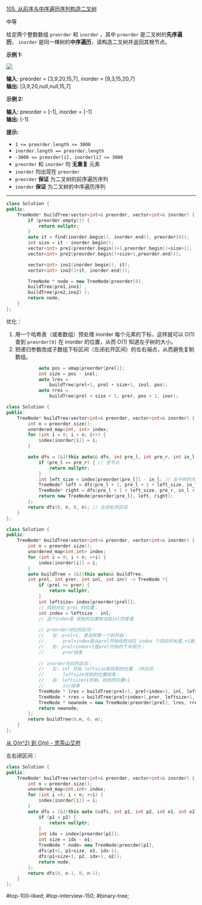 [105. 从前序与中序遍历序列构造二叉树](https://leetcode.cn/problems/construct-binary-tree-from-preorder-and-inorder-traversal/)

中等

给定两个整数数组 `preorder` 和 `inorder` ，其中 `preorder` 是二叉树的**先序遍历**， `inorder` 是同一棵树的**中序遍历**，请构造二叉树并返回其根节点。

**示例 1:**

![](https://assets.leetcode.com/uploads/2021/02/19/tree.jpg)

**输入**: preorder = [3,9,20,15,7], inorder = [9,3,15,20,7]  
**输出:** [3,9,20,null,null,15,7]  

**示例 2:**

**输入:** preorder = [-1], inorder = [-1]  
**输出:** [-1]  

**提示:**

- `1 <= preorder.length <= 3000`
- `inorder.length == preorder.length`
- `-3000 <= preorder[i], inorder[i] <= 3000`
- `preorder` 和 `inorder` 均 **无重复** 元素
- `inorder` 均出现在 `preorder`
- `preorder` **保证** 为二叉树的前序遍历序列
- `inorder` **保证** 为二叉树的中序遍历序列
---- ----
```cpp
class Solution {
public:
    TreeNode* buildTree(vector<int>& preorder, vector<int>& inorder) {
        if (preorder.empty()) {
            return nullptr;
        }
        auto it = find(inorder.begin(), inorder.end(), preorder[0]);
        int size = it - inorder.begin();
        vector<int> pre1(preorder.begin()+1,preorder.begin()+size+1);
        vector<int> pre2(preorder.begin()+size+1,preorder.end());

        vector<int> ino1(inorder.begin(), it);
        vector<int> ino2(1+it, inorder.end());

        TreeNode * node = new TreeNode(preorder[0], 
        buildTree(pre1,ino1) ,
        buildTree(pre2,ino2) );
        return node;
    }
};
```
优化：
1. 用一个哈希表（或者数组）预处理 inorder 每个元素的下标，这样就可以 O(1) 查到 `preorder[0]` 在 inorder 的位置，从而 O(1) 知道左子树的大小。
2. 把递归参数改成子数组下标区间（左闭右开区间）的左右端点，从而避免复制数组。

```cpp
            auto pos = umap[preorder[prel]];
            int size = pos - inol;
            auto lres = 
                buildTree(prel+1, prel + size+1, inol, pos);
            auto rres = 
                buildTree(prel + size + 1, prer, pos + 1, inor);
```

```cpp
class Solution {
public:
    TreeNode* buildTree(vector<int>& preorder, vector<int>& inorder) {
        int n = preorder.size();
        unordered_map<int, int> index;
        for (int i = 0; i < n; i++) {
            index[inorder[i]] = i;
        }

        auto dfs = [&](this auto&& dfs, int pre_l, int pre_r, int in_l, int in_r) -> TreeNode* {
            if (pre_l == pre_r) { // 空节点
                return nullptr;
            }
            int left_size = index[preorder[pre_l]] - in_l; // 左子树的大小
            TreeNode* left = dfs(pre_l + 1, pre_l + 1 + left_size, in_l, in_l + left_size);
            TreeNode* right = dfs(pre_l + 1 + left_size, pre_r, in_l + 1 + left_size, in_r);
            return new TreeNode(preorder[pre_l], left, right);
        };
        return dfs(0, n, 0, n); // 左闭右开区间
    }
};
```

```cpp
class Solution {
public:
    TreeNode* buildTree(vector<int>& preorder, vector<int>& inorder) {
        int n = preorder.size();
        unordered_map<int,int> index;
        for (int i = 0; i < n; ++i) {
            index[inorder[i]] = i;
        }
        auto buildTree = [&](this auto&& buildTree, 
        int prel, int prer, int inl, int inr) -> TreeNode *{
            if (prel >= prer) {
                return nullptr;
            }
            int leftsize= index[preorder[prel]];
            // 找到对应 prel 的位置；
            int index = leftsize - inl;
            // 这个index是 找到的位置和当前inl的差值
            
            // preorder对应的区间：
            //   左: prel+1, 是去除第一个的开始；
            //       prel+index是从prel开始找到对应 index 个向后的长度,+1是开区间
            //   右: prel+index+1是prel开始的下半部分；
            //       prer结束
            
            // inorder对应的区间：
            //   左: inl 开始 leftsize即找到的位置 （开区间
            //       leftsize找到的位置结束；
            //   右: leftsize+1开始，找到的位置+1
            //       inr结束  
            TreeNode * lres = buildTree(prel+1, prel+index+1, inl, leftsize);
            TreeNode * rres = buildTree(prel+index+1,prer, leftsize+1, inr);
            TreeNode * newnode = new TreeNode(preorder[prel], lres, rres);
            return newnode;
        };
        return buildTree(0,n, 0, n);
    }
};
```

[从 O(n^2) 到 O(n) - 灵茶山艾府](https://leetcode.cn/problems/construct-binary-tree-from-preorder-and-inorder-traversal/solutions/2646359/tu-jie-cong-on2-dao-onpythonjavacgojsrus-aob8/)

左右闭区间：
```cpp
class Solution {
public:
    TreeNode* buildTree(vector<int>& preorder, vector<int>& inorder) {
        int n = preorder.size();
        unordered_map<int,int> index;
        for (int i =0; i < n; ++i) {
            index[inorder[i]] = i;
        }
        auto dfs = [&](this auto &&dfs, int p1, int p2, int o1, int o2)-> TreeNode* {
            if (p1 > p2) {
                return nullptr;
            }
            int idx = index[preorder[p1]];
            int size = idx - o1;
            TreeNode * node= new TreeNode(preorder[p1],
            dfs(p1+1, p1+size, o1, idx-1),
            dfs(p1+size+1, p2, idx+1, o2));
            return node;
        };
        return dfs(0, n-1, 0, n-1);
    }
};
```

#top-100-liked; #top-interview-150; #binary-tree;